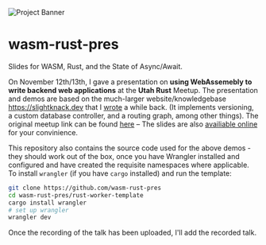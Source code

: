 ![Project Banner](https://cdn.discordapp.com/attachments/677929380780965948/774537349048172554/Frame_19.png)

# wasm-rust-pres
Slides for WASM, Rust, and the State of Async/Await.

On November 12th/13th, I gave a presentation on **using WebAssemebly to write backend web applications** at the **Utah Rust** Meetup. The presentation and demos are based on the much-larger website/knowledgebase https://slightknack.dev that I [wrote](https://github.com/slightknack/website) a while back. (It implements versioning, a custom database controller, and a routing graph, among other things). The original meetup link can be found [here](https://www.meetup.com/utah-rust/events/273757338/) – The slides are also [availiable online](https://docs.google.com/presentation/d/1cGBil9FRQVijJ5XCWkBS9AMJXsKHvaPDNGFb3IueWQA/edit?usp=sharing) for your convinience.

This repository also contains the source code used for the above demos - they should work out of the box, once you have Wrangler installed and configured and have created the requisite namespaces where applicable. To install `wrangler` (if you have `cargo` installed) and run the template:

```bash
git clone https://github.com/wasm-rust-pres
cd wasm-rust-pres/rust-worker-template
cargo install wrangler
# set up wrangler
wrangler dev
```

Once the recording of the talk has been uploaded, I'll add the recorded talk.
